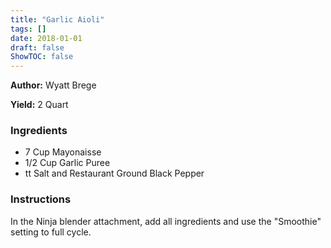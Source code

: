 ```yaml
---
title: "Garlic Aioli"
tags: []
date: 2018-01-01
draft: false
ShowTOC: false
---
```


**Author:** Wyatt Brege

**Yield:** 2 Quart


### Ingredients

-   7 Cup Mayonaisse
-   1/2 Cup Garlic Puree
-   tt Salt and Restaurant Ground Black Pepper

### Instructions 

In the Ninja blender attachment, add all ingredients and use the
\"Smoothie\" setting to full cycle.
